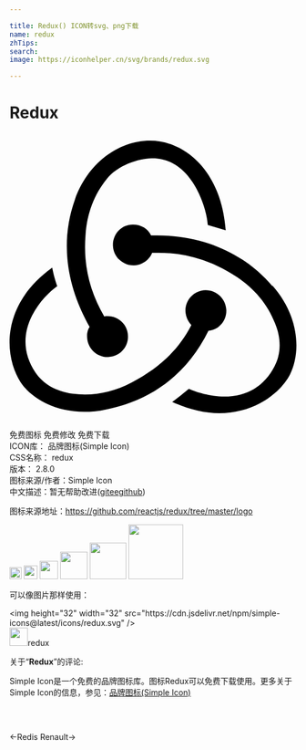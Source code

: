 ```yaml
---

title: Redux() ICON转svg、png下载
name: redux
zhTips: 
search: 
image: https://iconhelper.cn/svg/brands/redux.svg

---
```


# Redux  <small style="font-size: 60%;font-weight: 100"></small>

<div id="svg" class="svg-wrap">
<svg role="img" viewBox="0 0 24 24" xmlns="http://www.w3.org/2000/svg"><title>Redux icon</title><path d="M16.633 16.504c.869-.075 1.543-.84 1.499-1.754-.046-.914-.795-1.648-1.708-1.648h-.061c-.943.031-1.678.824-1.648 1.769.03.479.226.869.494 1.153-1.048 2.038-2.621 3.536-5.004 4.795-1.603.838-3.296 1.154-4.944.929-1.378-.194-2.456-.81-3.116-1.798-.988-1.499-1.078-3.116-.255-4.734.601-1.169 1.499-2.023 2.099-2.443-.15-.389-.33-1.048-.42-1.542-4.436 3.177-3.985 7.521-2.637 9.574 1.004 1.498 3.057 2.456 5.304 2.456.599 0 1.229-.044 1.843-.194 3.896-.749 6.847-3.086 8.54-6.532l.014-.031zM21.981 12.758c-2.321-2.727-5.738-4.225-9.634-4.225h-.51c-.253-.554-.837-.899-1.497-.899h-.045c-.943 0-1.678.81-1.647 1.753.03.898.794 1.648 1.708 1.648h.074c.675-.03 1.259-.45 1.498-1.049h.555c2.309 0 4.495.674 6.488 1.992 1.527 1.004 2.622 2.322 3.236 3.896.538 1.288.509 2.547-.045 3.597-.854 1.647-2.293 2.517-4.195 2.517-1.199 0-2.367-.375-2.967-.644-.359.298-.959.793-1.394 1.093 1.318.598 2.652.943 3.94.943 2.922 0 5.093-1.647 5.918-3.236.898-1.798.824-4.824-1.469-7.416l-.014.03zM6.49 17.042c.029.899.793 1.648 1.708 1.648h.06c.959-.03 1.693-.823 1.648-1.768 0-.899-.779-1.647-1.693-1.647h-.061c-.06 0-.149 0-.225.029-1.243-2.098-1.768-4.346-1.572-6.771.119-1.828.719-3.417 1.797-4.735.899-1.124 2.592-1.679 3.746-1.708 3.236-.061 4.585 3.971 4.689 5.574l1.498.449c-.345-4.914-3.4-7.492-6.322-7.492-2.742 0-5.273 1.993-6.293 4.915-1.393 3.896-.479 7.641 1.229 10.638-.149.195-.239.539-.209.868z"/></svg>
</div>
<detail full-name='redux'></detail>

<div class="detail-page">
<p>
<span><span class="badge-success badge">免费图标</span> <span class="badge-success badge">免费修改</span>  <span class="badge-success badge">免费下载</span> </span>
<br/>
<span>
ICON库：
<span class="badge-secondary badge">品牌图标(Simple Icon)</span> 
</span>
<br/>
<span>
CSS名称：
<span class="badge-secondary badge">redux</span> 
</span>

<br/>
<span>
版本：
<span class="badge-secondary badge">2.8.0</span> 
</span>
<br/>
<span>图标来源/作者：<span class="badge-light badge">Simple Icon</span></span> 
<br/>
<span class="zh-detail">中文描述：暂无<span class="help-link"><span>帮助改进</span>(<a href="https://gitee.com/liuwave/icon-helper/edit/master/json/brands/redux.json" target="_blank" rel="noopener noreferrer">gitee</a><a href="https://github.com/liuwave/icon-helper/edit/master/json/brands/redux.json" target="_blank" rel="noopener noreferrer">github</a></span>)</span><br/>
</p>
</div><div class="description description alert alert-light"><p>图标来源地址：<a href="https://github.com/reactjs/redux/tree/master/logo" target="_blank" rel="noopener noreferrer">https://github.com/reactjs/redux/tree/master/logo</a></p></div>
<div class="alert alert-dark">
<img height="21" width="21" src="https://cdn.jsdelivr.net/npm/simple-icons@latest/icons/redux.svg" />
<img height="24" width="24" src="https://cdn.jsdelivr.net/npm/simple-icons@latest/icons/redux.svg" />
<img height="32" width="32" src="https://cdn.jsdelivr.net/npm/simple-icons@latest/icons/redux.svg" />
<img height="48" width="48" src="https://cdn.jsdelivr.net/npm/simple-icons@latest/icons/redux.svg" />
<img height="64" width="64" src="https://cdn.jsdelivr.net/npm/simple-icons@latest/icons/redux.svg" />
<img height="96" width="96" src="https://cdn.jsdelivr.net/npm/simple-icons@latest/icons/redux.svg" />

</div>
<div>
  <p>可以像图片那样使用：    
  </p>
  <div class="alert alert-primary" style="font-size: 14px">
    &lt;img height="32" width="32" src="https://cdn.jsdelivr.net/npm/simple-icons@latest/icons/redux.svg" /&gt;
    <copy-btn content='<img height="32" width="32" src="https://cdn.jsdelivr.net/npm/simple-icons@latest/icons/redux.svg" />'></copy-btn>
  </div>
  <div class="alert alert-secondary">
    <img height="32" width="32" src="https://cdn.jsdelivr.net/npm/simple-icons@latest/icons/redux.svg" />redux
    <copy-btn content="redux" btn-title="复制图标名称"></copy-btn>
  </div>
</div>
<div class="icon-detail__container">
<p>关于“<b>Redux</b>”的评论:</p>
</div>
<Vssue title="关于“Redux”的评论" />
<div><p>Simple Icon是一个免费的品牌图标库。图标Redux可以免费下载使用。更多关于  Simple Icon的信息，参见：<a target="_blank" href="https://iconhelper.cn/brands.html">品牌图标(Simple Icon)</a>
</p></div>


<div style="padding:2rem 0 " class="page-nav"><p class="inner"><span class="prev">←<router-link to="/icon/redis.html">Redis</router-link></span> <span class="next"><router-link to="/icon/renault.html">Renault</router-link>→</span></p></div>
